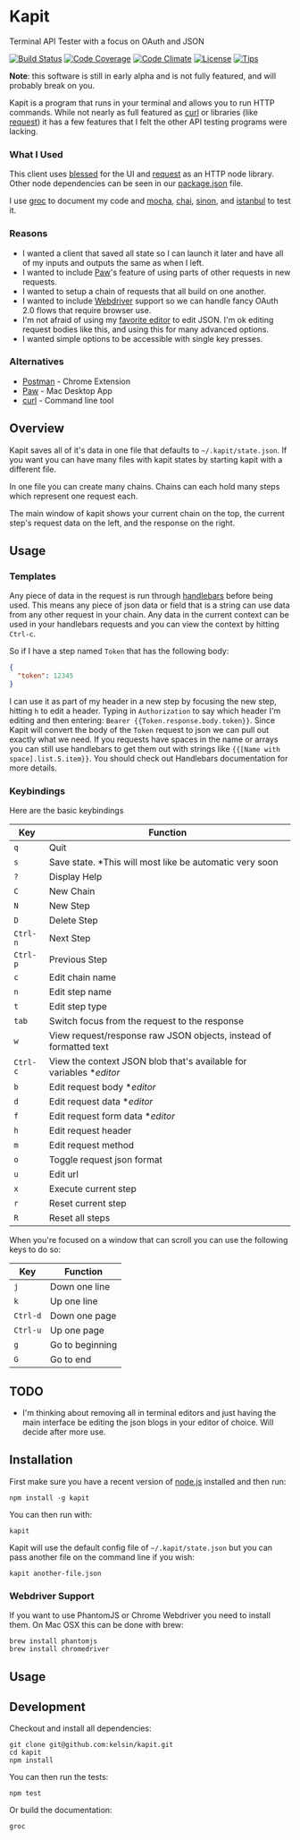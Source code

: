 # Kapit

Terminal API Tester with a focus on OAuth and JSON

[![Build Status](http://img.shields.io/travis/kelsin/kapit.svg)](https://travis-ci.org/kelsin/kapit)
[![Code Coverage](http://img.shields.io/codeclimate/coverage/github/kelsin/kapit.svg)](https://codeclimate.com/github/kelsin/kapit)
[![Code Climate](http://img.shields.io/codeclimate/github/kelsin/kapit.svg)](https://codeclimate.com/github/kelsin/kapit)
[![License](http://img.shields.io/badge/license-MIT-blue.svg)](https://github.com/kelsin/kapit/blob/master/LICENSE)
[![Tips](https://img.shields.io/gratipay/kelsin.svg)](https://gratipay.com/kelsin/)

**Note**: this software is still in early alpha and is not fully featured, and
will probably break on you.

Kapit is a program that runs in your terminal and allows you to run HTTP
commands. While not nearly as full featured as [curl](http://curl.haxx.se/) or
libraries (like [request](https://github.com/request/request)) it has a few
features that I felt the other API testing programs were lacking.

### What I Used

This client uses [blessed](https://github.com/chjj/blessed) for the UI and
[request](https://github.com/request/request) as an HTTP node library. Other
node dependencies can be seen in our
[package.json](https://github.com/kelsin/kapit/blob/master/package.json) file.

I use [groc](https://github.com/nevir/groc) to document my code and
[mocha](http://mochajs.org/), [chai](http://chaijs.com/),
[sinon](http://sinonjs.org/), and
[istanbul](http://gotwarlost.github.io/istanbul/) to test it.

### Reasons

* I wanted a client that saved all state so I can launch it later and have all
of my inputs and outputs the same as when I left.
* I wanted to include [Paw](https://luckymarmot.com/paw)'s feature of using
parts of other requests in new requests.
* I wanted to setup a chain of requests that all build on one another.
* I wanted to include
[Webdriver](http://docs.seleniumhq.org/projects/webdriver/) support so we can
handle fancy OAuth 2.0 flows that require browser use.
* I'm not afraid of using my
[favorite editor](http://www.gnu.org/software/emacs/) to edit JSON. I'm ok
editing request bodies like this, and using this for many advanced options.
* I wanted simple options to be accessible with single key presses.

### Alternatives

* [Postman](http://www.getpostman.com/) - Chrome Extension
* [Paw](https://luckymarmot.com/paw) - Mac Desktop App
* [curl](http://curl.haxx.se/) - Command line tool

## Overview

Kapit saves all of it's data in one file that defaults to
`~/.kapit/state.json`. If you want you can have many files with kapit states by
starting kapit with a different file.

In one file you can create many chains. Chains can each hold many steps which
represent one request each.

The main window of kapit shows your current chain on the top, the current step's
request data on the left, and the response on the right.

## Usage

### Templates

Any piece of data in the request is run through
[handlebars](http://handlebarsjs.com/) before being used. This means any piece
of json data or field that is a string can use data from any other request in
your chain. Any data in the current context can be used in your handlebars
requests and you can view the context by hitting `Ctrl-c`.

So if I have a step named `Token` that has the following body:

``` json
{
  "token": 12345
}
```

I can use it as part of my header in a new step by focusing the new step,
hitting `h` to edit a header. Typing in `Authorization` to say which header I'm
editing and then entering: `Bearer {{Token.response.body.token}}`. Since Kapit
will convert the body of the `Token` request to json we can pull out exactly
what we need. If you requests have spaces in the name or arrays you can still
use handlebars to get them out with strings like
`{{[Name with space].list.5.item}}`. You should check out Handlebars
documentation for more details.

### Keybindings

Here are the basic keybindings

|Key|Function|
|---|--------|
|`q`|Quit|
|`s`|Save state. *This will most like be automatic very soon|
|`?`|Display Help|
|`C`|New Chain|
|`N`|New Step|
|`D`|Delete Step|
|`Ctrl-n`|Next Step|
|`Ctrl-p`|Previous Step|
|`c`|Edit chain name|
|`n`|Edit step name|
|`t`|Edit step type|
|`tab`|Switch focus from the request to the response|
|`w`|View request/response raw JSON objects, instead of formatted text|
|`Ctrl-c`|View the context JSON blob that's available for variables *_editor_|
|`b`|Edit request body *_editor_|
|`d`|Edit request data *_editor_|
|`f`|Edit request form data *_editor_|
|`h`|Edit request header|
|`m`|Edit request method|
|`o`|Toggle request json format|
|`u`|Edit url|
|`x`|Execute current step|
|`r`|Reset current step|
|`R`|Reset all steps|

When you're focused on a window that can scroll you can use the following keys
to do so:

|Key|Function|
|---|--------|
|`j`|Down one line|
|`k`|Up one line|
|`Ctrl-d`|Down one page|
|`Ctrl-u`|Up one page|
|`g`|Go to beginning|
|`G`|Go to end|

## TODO

* I'm thinking about removing all in terminal editors and just having the main
  interface be editing the json blogs in your editor of choice. Will decide
  after more use.

## Installation

First make sure you have a recent version of [node.js](http://nodejs.org/) installed and then run:

    npm install -g kapit

You can then run with:

    kapit

Kapit will use the default config file of `~/.kapit/state.json` but you can pass
another file on the command line if you wish:

    kapit another-file.json

### Webdriver Support

If you want to use PhantomJS or Chrome Webdriver you need to install them. On Mac OSX this can be done with brew:

    brew install phantomjs
    brew install chromedriver

## Usage

## Development

Checkout and install all dependencies:

    git clone git@github.com:kelsin/kapit.git
    cd kapit
    npm install

You can then run the tests:

    npm test

Or build the documentation:

    groc
